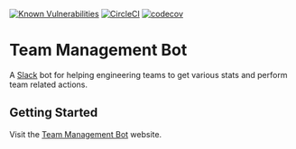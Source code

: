 [![Known Vulnerabilities](https://snyk.io/test/github/tzahifurmanski/team-slack-bot/badge.svg)](https://snyk.io/test/github/tzahifurmanski/team-slack-bot)
[![CircleCI](https://circleci.com/gh/tzahifurmanski/team-management-bot.svg?style=shield)](https://circleci.com/gh/tzahifurmanski/team-management-bot)
[![codecov](https://codecov.io/gh/tzahifurmanski/team-management-bot/graph/badge.svg?token=O14JQ3X9WA)](https://codecov.io/gh/tzahifurmanski/team-management-bot)

# Team Management Bot

A [Slack](https://slack.com/) bot for helping engineering teams to get various stats and perform team related actions.

## Getting Started

Visit the [Team Management Bot](https://team-management-bot.super.site/) website.
